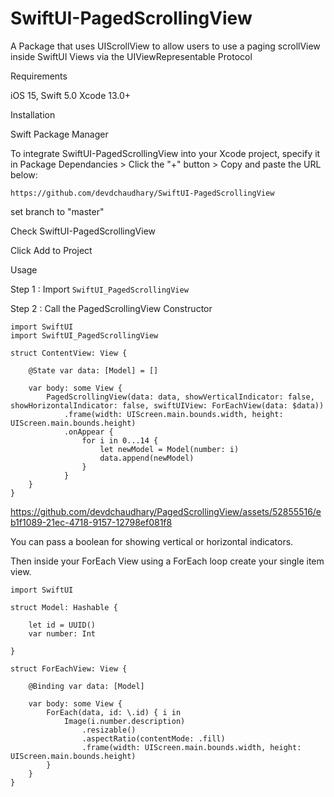 # SwiftUI-PagedScrollingView

A Package that uses UIScrollView to allow users to use a paging scrollView inside SwiftUI Views 
via the UIViewRepresentable Protocol

Requirements

iOS 15,
Swift 5.0
Xcode 13.0+

Installation

Swift Package Manager

To integrate SwiftUI-PagedScrollingView into your Xcode project, specify it in Package Dependancies > Click the "+" button > Copy and paste the URL below:

```https://github.com/devdchaudhary/SwiftUI-PagedScrollingView```

set branch to "master"

Check SwiftUI-PagedScrollingView

Click Add to Project

Usage

Step 1 : Import ```SwiftUI_PagedScrollingView```

Step 2 : Call the PagedScrollingView Constructor

```
import SwiftUI
import SwiftUI_PagedScrollingView

struct ContentView: View {
    
    @State var data: [Model] = []
    
    var body: some View {
        PagedScrollingView(data: data, showVerticalIndicator: false, showHorizontalIndicator: false, swiftUIView: ForEachView(data: $data))
            .frame(width: UIScreen.main.bounds.width, height: UIScreen.main.bounds.height)
            .onAppear {
                for i in 0...14 {
                    let newModel = Model(number: i)
                    data.append(newModel)
                }
            }
    }
}
```

https://github.com/devdchaudhary/PagedScrollingView/assets/52855516/eb1f1089-21ec-4718-9157-12798ef081f8

You can pass a boolean for showing vertical or horizontal indicators.

Then inside your ForEach View using a ForEach loop create your single item view. 

```
import SwiftUI

struct Model: Hashable {
    
    let id = UUID()
    var number: Int
    
}

struct ForEachView: View {
    
    @Binding var data: [Model]
    
    var body: some View {
        ForEach(data, id: \.id) { i in
            Image(i.number.description)
                .resizable()
                .aspectRatio(contentMode: .fill)
                .frame(width: UIScreen.main.bounds.width, height: UIScreen.main.bounds.height)
        }
    }
}

```
